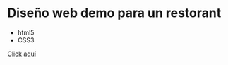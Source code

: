 # Diseño web demo para un restorant

- html5
- CSS3

[Click aquí](https://stf-aguilar.github.io/restorant/)
   

